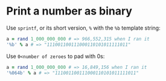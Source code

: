 # Print a number as binary

Use `sprintf`, or its short version, `%` with the `%b` template string:

``` ruby
a = rand 1_000_000_000 # => 966,552,315 when I ran it
'%b' % a # => "111001100111000110101011111011"
```

Use `0<number of zeroes` to pad with 0s:

``` ruby
a = rand 1_000_000_000 # => 16,849,156 when I ran it
'%064b' % a # => "111001100111000110101011111011"
```
